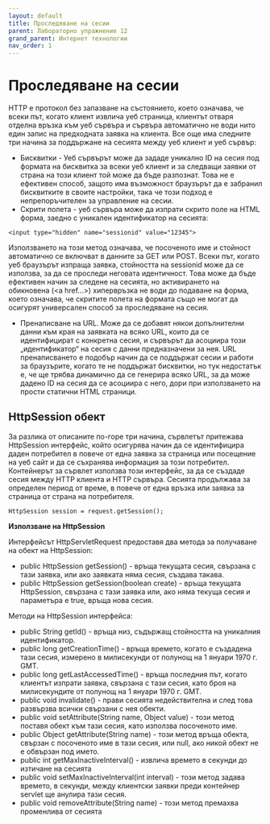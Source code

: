 ```yaml
---
layout: default
title: Проследяване на сесии
parent: Лабораторно упражнение 12
grand_parent: Интернет технологии
nav_order: 1
---
```


# Проследяване на сесии

HTTP е протокол без запазване на състоянието, което означава, че всеки път, когато клиент извлича уеб страница, клиентът отваря отделна връзка към уеб сървъра и сървъра автоматично не води нито един запис на предходната заявка на клиента. Все още има следните три начина за поддържане на сесията между уеб клиент и уеб сървър:

* Бисквитки - Уеб сървърът може да зададе уникално ID на сесия под формата на бисквитка за всеки уеб клиент и за следващи заявки от страна на този клиент той може да бъде разпознат. Това не е ефективен способ, защото има възможност браузърът да е забранил бисквитките в своите настройки, така че този подход е непрепоръчителен за управление на сесии.
* Скрити полета - уеб сървъра може да изпрати скрито поле на HTML форма, заедно с уникален идентификатор на сесията:

```
<input type="hidden" name="sessionid" value="12345">
```

Използването на този метод означава, че посоченото име и стойност автоматично се включват в данните за GET или POST. Всеки път, когато уеб браузърът изпраща заявка, стойността на sessionid може да се използва, за да се проследи неговата идентичност. Това може да бъде ефективен начин за следене на сесията, но активирането на обикновена (\<a href...>) хипервръзка не води до подаване на форма, което означава, че скритите полета на формата също не могат да осигурят универсален способ за проследяване на сесия.

* Пренаписване на URL. Може да се добавят някои допълнителни данни към края на заявката на всяко URL, които да се идентифицират с конкретна сесия, и сървърът да асоциира този „идентификатор“ на сесия с данни предназначени за нея. URL пренаписването е подобър начин да се поддържат сесии и работи за браузърите, когато те не поддържат бисквитки, но тук недостатък е, че ще трябва динамично да се генерира всяко URL, за да може дадено ID на сесия да се асоциира с него, дори при използването на прости статични HTML страници.

## HttpSession обект

За разлика от описаните по-горе три начина, сървлетът притежава HttpSession интерфейс, който осигурява начин да се идентифицира даден потребител в повече от една заявка за страница или посещение на уеб сайт и да се съхранява информация за този потребител. Контейнерът за сървлет използва този интерфейс, за да се създаде сесия между HTTP клиента и HTTP сървъра. Сесията продължава за определен период от време, в повече от една връзка или заявка за страница от страна на потребителя.

```
HttpSession session = request.getSession();
```

**Използване на HttpSession**

Интерфейсът HttpServletRequest предоставя два метода за получаване на обект на HttpSession:

* public HttpSession getSession() - връща текущата сесия, свързана с тази заявка, или ако заявката няма сесия, създава такава.
* public HttpSession getSession(boolean create) - връща текущата HttpSession, свързана с тази заявка или, ако няма текуща сесия и параметъра е true, връща нова сесия.

Методи на HttpSession интерфейса:

* public String getId() - връща низ, съдържащ стойността на уникалния идентификатор.
* public long getCreationTime() - връща времето, когато е създадена тази сесия, измерено в милисекунди от полунощ на 1 януари 1970 г. GMT.
* public long getLastAccessedTime() - връща последния път, когато клиентът изпрати заявка, свързана с тази сесия, като броя на милисекундите от полунощ на 1 януари 1970 г. GMT.
* public void invalidate() - прави сесията недействителна и след това развързва всички свързани с нея обекти.
* public void setAttribute(String name, Object value) - този метод поставя обект към тази сесия, като използва посоченото име.
* public Object getAttribute(String name) - този метод връща обекта, свързан с посоченото име в тази сесия, или null, ако никой обект не е обвързан под името.
* public int getMaxInactiveInterval() - извлича времето в секунди до изтичане на сесията
* public void setMaxInactiveInterval(int interval) - този метод задава времето, в секунди, между клиентски заявки преди контейнер servlet ще анулира тази сесия.
* public void removeAttribute(String name) - този метод премахва променлива от сесията
